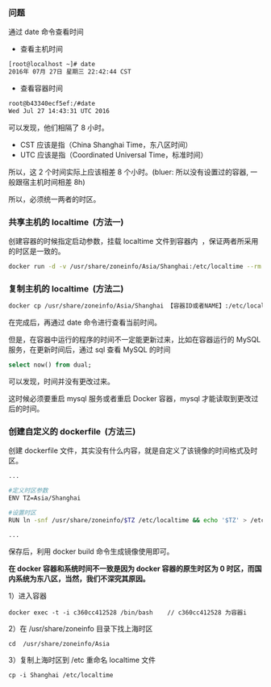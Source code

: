### 问题

通过 date 命令查看时间

- 查看主机时间

```sh
[root@localhost ~]# date
2016年 07月 27日 星期三 22:42:44 CST
```

- 查看容器时间

```sh
root@b43340ecf5ef:/#date                     
Wed Jul 27 14:43:31 UTC 2016
```

可以发现，他们相隔了 8 小时。

- CST 应该是指（China Shanghai Time，东八区时间）   
- UTC 应该是指（Coordinated Universal Time，标准时间） 

所以，这 2 个时间实际上应该相差 8 个小时。(bluer: 所以没有设置过的容器, 一般跟宿主机时间相差 8h)

所以，必须统一两者的时区。

### 共享主机的 localtime  (方法一)

创建容器的时候指定启动参数，挂载 localtime 文件到容器内  ，保证两者所采用的时区是一致的。

```sh
docker run -d -v /usr/share/zoneinfo/Asia/Shanghai:/etc/localtime --rm -p 8888:8080 tomcat:latest
```

### 复制主机的 localtime  (方法二)

```sh
docker cp /usr/share/zoneinfo/Asia/Shanghai 【容器ID或者NAME】:/etc/localtime
```

在完成后，再通过 date 命令进行查看当前时间。 

但是，在容器中运行的程序的时间不一定能更新过来，比如在容器运行的 MySQL 服务，在更新时间后，通过 sql 查看 MySQL 的时间

```sql
select now() from dual;
```

可以发现，时间并没有更改过来。 

这时候必须要重启 mysql 服务或者重启 Docker 容器，mysql 才能读取到更改过后的时间。

### 创建自定义的 dockerfile  (方法三)

创建 dockerfile 文件，其实没有什么内容，就是自定义了该镜像的时间格式及时区。

```sh
...

#定义时区参数
ENV TZ=Asia/Shanghai

#设置时区
RUN ln -snf /usr/share/zoneinfo/$TZ /etc/localtime && echo '$TZ' > /etc/timezone

...
```

保存后，利用 docker build 命令生成镜像使用即可。


**在 docker 容器和系统时间不一致是因为 docker 容器的原生时区为 0 时区，而国内系统为东八区，当然，我们不深究其原因。**

1）进入容器

```
docker exec -t -i c360cc412528 /bin/bash    // c360cc412528 为容器i
```

2）在 /usr/share/zoneinfo 目录下找上海时区

```
cd  /usr/share/zoneinfo/Asia
```

3）复制上海时区到 /etc 重命名 localtime 文件

```
cp -i Shanghai /etc/localtime
```
